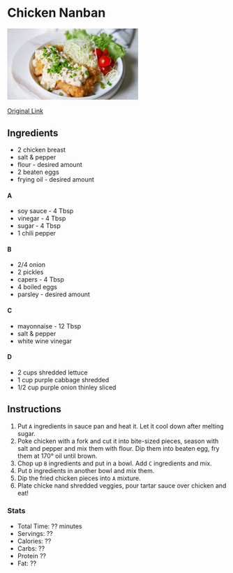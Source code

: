 # Chicken Nanban
<img src="pics/chicken-nanban.jpg" width="300" />

[Original Link](youtube.com/watch?v=ocXvdprE9Kg)

## Ingredients
- 2 chicken breast
- salt & pepper
- flour - desired amount
- 2 beaten eggs
- frying oil - desired amount
#### A
- soy sauce - 4 Tbsp
- vinegar - 4 Tbsp
- sugar - 4 Tbsp
- 1 chili pepper
#### B
- 2/4 onion
- 2 pickles
- capers - 4 Tbsp
- 4 boiled eggs
- parsley - desired amount
#### C
- mayonnaise - 12 Tbsp
- salt & pepper
- white wine vinegar
#### D
- 2 cups shredded lettuce
- 1 cup purple cabbage shredded
- 1/2 cup purple onion thinley sliced

## Instructions
1) Put `A` ingredients in sauce pan and heat it. Let it cool down after melting sugar.
1) Poke chicken with a fork and cut it into bite-sized pieces, season with salt and pepper and mix them with flour. Dip them into beaten egg, fry them at 170° oil until brown. 
1) Chop up `B` ingredients and put in a bowl. Add `C` ingredients and mix.
1) Put `D` ingredients in another bowl and mix them.
1) Dip the fried chicken pieces into `A` mixture.
1) Plate chicke nand shredded veggies, pour tartar sauce over chicken and eat!

### Stats
- Total Time: ?? minutes
- Servings: ??
- Calories: ??
- Carbs: ?? 
- Protein ?? 
- Fat: ?? 
